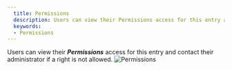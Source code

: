 ```yaml
---
  title: Permissions
  description: Users can view their Permissions access for this entry and contact their administrator if a right is not allowed.
  keywords:
  - Permissions
---
```

Users can view their ***Permissions*** access for this entry and contact their administrator if a right is not allowed. 
![Permissions](https://webdevolutions.azureedge.net/docs/en/server/ServerOp4006.png)
